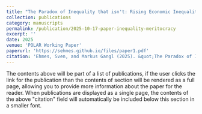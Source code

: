 ```yaml
---
title: "The Paradox of Inequality that isn't: Rising Economic Inequality Depresses and Polarises Citizens' Belief in Meritocracy"
collection: publications
category: manuscripts
permalink: /publication/2025-10-17-paper-inequality-meritocracy
excerpt: ''
date: 2025
venue: 'POLAR Working Paper'
paperurl: 'https://sehmes.github.io/files/paper1.pdf'
citation: 'Ehmes, Sven, and Markus Gangl (2025). &quot;The Paradox of Inequality that isn't: Rising Economic Inequality Depresses and Polarises Citizens' Belief in Meritocracy.&quot; <i>POLAR Working Paper</i> #8.'
---
```

The contents above will be part of a list of publications, if the user clicks the link for the publication than the contents of section will be rendered as a full page, allowing you to provide more information about the paper for the reader. When publications are displayed as a single page, the contents of the above "citation" field will automatically be included below this section in a smaller font.
